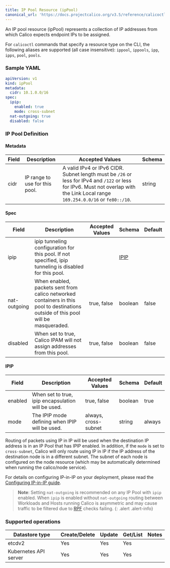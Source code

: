 ```yaml
---
title: IP Pool Resource (ipPool)
canonical_url: 'https://docs.projectcalico.org/v3.5/reference/calicoctl/resources/ippool'
---
```


An IP pool resource (ipPool) represents a collection of IP addresses from which Calico expects
endpoint IPs to be assigned.

For `calicoctl` commands that specify a resource type on the CLI, the following
aliases are supported (all case insensitive): `ippool`, `ippools`, `ipp`, `ipps`, `pool`, `pools`.

### Sample YAML

```yaml
apiVersion: v1
kind: ipPool
metadata:
  cidr: 10.1.0.0/16
spec:
  ipip:
    enabled: true
    mode: cross-subnet
  nat-outgoing: true
  disabled: false
```

### IP Pool Definition

#### Metadata

| Field       | Description                 | Accepted Values   | Schema |
|-------------|-----------------------------|-------------------|--------|
| cidr     | IP range to use for this pool.  | A valid IPv4 or IPv6 CIDR. Subnet length must be `/26` or less for IPv4 and `/122` or less for IPv6. Must not overlap with the Link Local range `169.254.0.0/16` or `fe80::/10`. | string |

#### Spec

| Field       | Description                 | Accepted Values   | Schema | Default    |
|-------------|-----------------------------|-------------------|--------|------------|
| ipip | ipip tunneling configuration for this pool. If not specified, ipip tunneling is disabled for this pool. | | [IPIP](#ipip) |
| nat-outgoing | When enabled, packets sent from calico networked containers in this pool to destinations outside of this pool will be masqueraded. | true, false | boolean | false
| disabled | When set to true, Calico IPAM will not assign addresses from this pool. | true, false | boolean | false

#### IPIP

| Field    | Description                 | Accepted Values | Schema  | Default    |
|----------|-----------------------------|--------------|---------|------------|
| enabled  | When set to true, ipip encapsulation will be used. | true, false | boolean | true |
| mode     | The IPIP mode defining when IPIP will be used.     | always, cross-subnet | string | always |

Routing of packets using IP in IP will be used when the destination IP address
is in an IP Pool that has IPIP enabled.  In addition, if the `mode` is set to `cross-subnet`,
Calico will only route using IP in IP if the IP address of the destination node is in a different
subnet.  The subnet of each node is configured on the node resource (which may be automatically 
determined when running the calico/node service).

For details on configuring IP-in-IP on your deployment, please read the
[Configuring IP-in-IP guide]({{site.baseurl}}/{{page.version}}/usage/configuration/ip-in-ip).

> **Note**: Setting `nat-outgoing` is recommended on any IP Pool with `ipip` enabled.
When `ipip` is enabled without `nat-outgoing` routing between Workloads and
Hosts running Calico is asymmetric and may cause traffic to be filtered due to
[RPF](https://en.wikipedia.org/wiki/Reverse_path_forwarding) checks failing.
{: .alert .alert-info}


### Supported operations

| Datastore type        | Create/Delete | Update | Get/List | Notes
|-----------------------|---------------|--------|----------|------
| etcdv2                | Yes           | Yes    | Yes      |
| Kubernetes API server | Yes           | Yes    | Yes      |